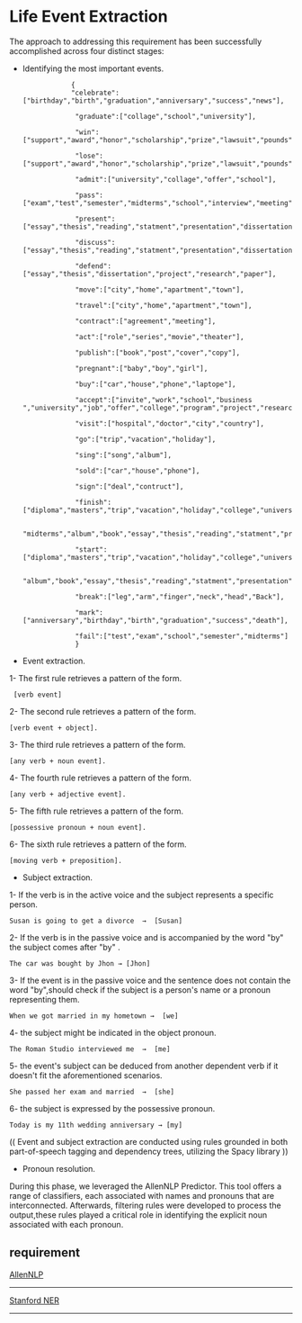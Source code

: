 
# Life Event Extraction

The approach to addressing this requirement has been successfully accomplished across four distinct stages:

- Identifying the most important events.
  

                  {
                  "celebrate":["birthday","birth","graduation","anniversary","success","news"],

                   "graduate":["collage","school","university"],
                   
                   "win":["support","award","honor","scholarship","prize","lawsuit","pounds","weight"],
                   
                   "lose":["support","award","honor","scholarship","prize","lawsuit","pounds","weight"],
                   
                   "admit":["university","collage","offer","school"],
                   
                   "pass":["exam","test","semester","midterms","school","interview","meeting"],
                   
                   "present":["essay","thesis","reading","statment","presentation","dissertation","project","research","paper"],
                   
                   "discuss":["essay","thesis","reading","statment","presentation","dissertation","project","research","paper"],
                   
                   "defend":["essay","thesis","dissertation","project","research","paper"],
                   
                   "move":["city","home","apartment","town"],
                 
                   "travel":["city","home","apartment","town"],
                   
                   "contract":["agreement","meeting"],
                   
                   "act":["role","series","movie","theater"],
                   
                   "publish":["book","post","cover","copy"],
                   
                   "pregnant":["baby","boy","girl"],
                   
                   "buy":["car","house","phone","laptope"],
                   
                   "accept":["invite","work","school","business ","university","job","offer","college","program","project","research","paper","invitation"],
                   
                   "visit":["hospital","doctor","city","country"],
                   
                   "go":["trip","vacation","holiday"],
                   
                   "sing":["song","album"],
                   
                   "sold":["car","house","phone"],
                   
                   "sign":["deal","contruct"],
                   
                   "finish":["diploma","masters","trip","vacation","holiday","college","university","job","test","exam","school","semester",
                  
                   "midterms","album","book","essay","thesis","reading","statment","presentation","dissertation","project","research","paper"],
                   
                   "start":["diploma","masters","trip","vacation","holiday","college","university","job","test","exam","school","semester","midterms",
                   
                   "album","book","essay","thesis","reading","statment","presentation","dissertation","project","research","paper"],
                   
                   "break":["leg","arm","finger","neck","head","Back"],
                   
                   "mark":["anniversary","birthday","birth","graduation","success","death"],
                   
                   "fail":["test","exam","school","semester","midterms"]
                   }


- Event extraction.

1-  The first rule retrieves a pattern of the form.
   
     [verb event]

2-  The second rule retrieves a pattern of the form.

    [verb event + object].

3-  The third rule retrieves a pattern of the form.
    
    [any verb + noun event].

4-  The fourth rule retrieves a pattern of the form.
    
    [any verb + adjective event].

5-  The fifth rule retrieves a pattern of the form.
    
    [possessive pronoun + noun event].

6-  The sixth rule retrieves a pattern of the form.
    
    [moving verb + preposition].

- Subject extraction.

1-  If the verb is in the active voice and the subject represents a specific person.

    Susan is going to get a divorce  →  [Susan]  

2-  If the verb is in the passive voice and is accompanied by the word "by" the subject comes after "by" .

    The car was bought by Jhon → [Jhon]

3-  If the event is in the passive voice and the sentence does not contain the word "by",should check if the subject is a person's name or a pronoun representing them.
  
    When we got married in my hometown →  [we]

4-  the subject might be indicated in the object pronoun.
  
    The Roman Studio interviewed me  →  [me]

5-  the event's subject can be deduced from another dependent verb if it doesn't fit the aforementioned scenarios.
   
    She passed her exam and married  →  [she] 

6-  the subject is expressed by the possessive pronoun.
  
    Today is my 11th wedding anniversary → [my] 

(( Event and subject extraction are conducted using rules grounded in both part-of-speech tagging and dependency trees, utilizing the Spacy library ))

- Pronoun resolution.

During this phase, we leveraged the AllenNLP Predictor.
This tool offers a range of classifiers, each associated with names and pronouns that are interconnected. 
Afterwards, filtering rules were developed to process the output,these rules played a critical role in identifying the explicit noun associated with each pronoun.

## requirement 

[AllenNLP](https://storage.googleapis.com/allennlp-public-models/coref-spanbert-large-2021.03.10.tar.gz)

-------------------------------------------------------------------------------------------------------------------------------------------
[Stanford NER](https://github.com/amiangshu/SentiSE/blob/master/edu/stanford/nlp/models/ner/english.all.3class.caseless.distsim.crf.ser.gz)

-------------------------------------------------------------------------------------------------------------------------------------------


